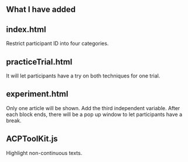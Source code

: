 ## What I have added

## index.html
Restrict participant ID into four categories. 

## practiceTrial.html
It will let participants have a try on both techniques for one trial.

## experiment.html
Only one article will be shown.
Add the third independent variable.
After each block ends, there will be a pop up window to let participants have a break.

## ACPToolKit.js
Highlight non-continuous texts.
